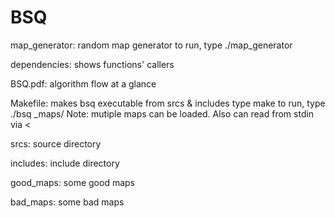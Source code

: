 # BSQ

map_generator: random map generator
to run, type ./map_generator <col> <row> <density>

dependencies: shows functions' callers

BSQ.pdf: algorithm flow at a glance

Makefile: makes bsq executable from srcs & includes
type make
to run, type ./bsq <good><bad>_maps/<mapfile>
Note: mutiple maps can be loaded. Also can read from stdin via <
		
srcs: source directory

includes: include directory

good_maps: some good maps

bad_maps: some bad maps

